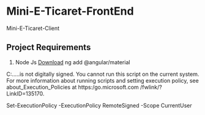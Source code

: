 # Mini-E-Ticaret-FrontEnd
 Mini-E-Ticaret-Client

## Project Requirements

1. Node Js [Download](https://nodejs.org/en/download/) 
ng add @angular/material

 
C:\...\..is not digitally signed. You cannot run 
 this script on the current system. For more information about running scripts and setting execution policy, see about_Execution_Policies at https:/go.microsoft.com 
/fwlink/?LinkID=135170.

Set-ExecutionPolicy -ExecutionPolicy RemoteSigned -Scope CurrentUser

